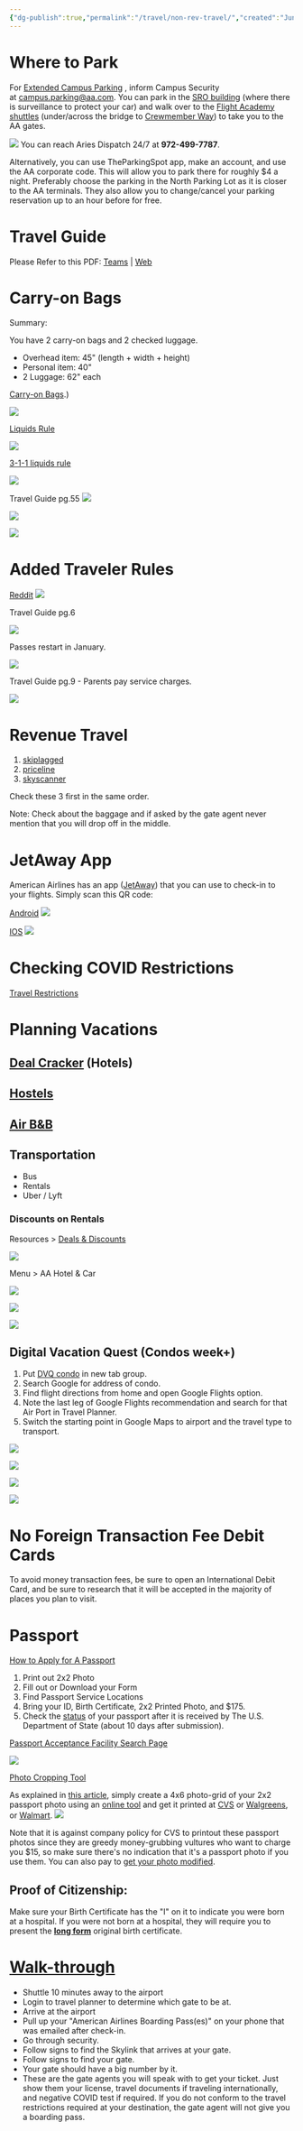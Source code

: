 ```yaml
---
{"dg-publish":true,"permalink":"/travel/non-rev-travel/","created":"Jun 4, 2021, 10:06 PM"}
---
```



# Where to Park

For [Extended Campus Parking](https://newjetnet.aa.com/docs/DOC-35379) , inform Campus Security at [campus.parking@aa.com](mailto:campus.parking@aa.com). You can park in the [SRO building](https://goo.gl/maps/XvVK93NVmJP1kCsP7) (where there is surveillance to protect your car) and walk over to the [Flight Academy shuttles](https://newjetnet.aa.com/docs/DOC-10664) (under/across the bridge to [Crewmember Way](https://www.google.com/maps/place/4501+Crewmember+Way,+Fort+Worth,+TX+76155/@32.8311043,-97.0639531,19z/data=!4m5!3m4!1s0x864e80f6e15b8fa3:0x6628989cab4efd03!8m2!3d32.8318658!4d-97.063454)) to take you to the AA gates.

![](https://i.imgur.com/FTbffW3.png)
You can reach Aries Dispatch 24/7 at **972-499-7787**.

Alternatively, you can use TheParkingSpot app, make an account, and use the AA corporate code. This will allow you to park there for roughly $4 a night. Preferably choose the parking in the North Parking Lot as it is closer to the AA terminals. They also allow you to change/cancel your parking reservation up to an hour before for free.

# Travel Guide

Please Refer to this PDF: [Teams](https://teams.microsoft.com/l/file/48A66000-C973-4919-853C-5F28778957D3?tenantId=49793faf-eb3f-4d99-a0cf-aef7cce79dc1&fileType=pdf&objectUrl=https%3A%2F%2Fspteam.aa.com%2Fsites%2FTeam-Edge%2FShared%20Documents%2FWiki%2Ftravel_guide.pdf&baseUrl=https%3A%2F%2Fspteam.aa.com%2Fsites%2FTeam-Edge&serviceName=teams&threadId=19:e2b38d014e3e47b998efe12c31966bad@thread.skype&groupId=bc541b4d-20cb-4709-9c03-ddd65a9bf935) | [Web](https://www.cwa7019.org/system/files/aa_travel_guide.pdf)

# Carry-on Bags
Summary:

You have 2 carry-on bags and 2 checked luggage.

-   Overhead item: 45" (length + width + height)
-   Personal item: 40"
-   2 Luggage: 62" each

[Carry-on Bags](https://www.aa.com/i18n/travel-info/baggage/carry-on-baggage.jsp#:~:text=Your%20personal%20item%20like%20a,x%2035%20x%2020%20cm).)

![](https://i.imgur.com/7Ofc2Cf.png)


[Liquids Rule](https://www.tsa.gov/travel/security-screening/liquids-rule)

![](https://i.imgur.com/wRrso7K.png)


[3-1-1 liquids rule](https://www.tsa.gov/videos/travel-tips-3-1-1-liquids-rule#:~:text=You%20are%20allowed%20to%20bring,%2D1%2D1%20liquids%20rule.)

![](https://i.imgur.com/USiJWG5.png)

Travel Guide pg.55
![](https://i.imgur.com/nw2KWdy.png)

![](https://i.imgur.com/gdtfkoC.png)

![](https://i.imgur.com/eIjOdQZ.png)
  
# Added Traveler Rules
[Reddit](https://www.reddit.com/r/americanairlines/comments/9ulwau/aa_buddy_passes/)
![](https://i.imgur.com/oPSyrXf.png)

Travel Guide pg.6

![](https://i.imgur.com/YzbzDKN.png)

Passes restart in January.

![](https://i.imgur.com/iUq2krD.png)

Travel Guide pg.9 - Parents pay service charges.

![](https://i.imgur.com/ZFa0mXJ.png)

# Revenue Travel

1.  [skiplagged](https://skiplagged.com/)
2.  [priceline](https://www.priceline.com/?vrid=215bd01c174953cfaa00a6d0add6f701)
3.  [skyscanner](https://www.skyscanner.com/)

Check these 3 first in the same order.

Note: Check about the baggage and if asked by the gate agent never mention that you will drop off in the middle.

# JetAway App

American Airlines has an app ([JetAway](https://newjetnet.aa.com/docs/DOC-11022)) that you can use to check-in to your flights. Simply scan this QR code:

[Android](https://department.jetnet.aa.com/ITSSvcMgmt/jetAway_android.html?c=jetnet_QR_jetaway_android)
![](https://i.imgur.com/IYExCA7.png)

[IOS](https://department.jetnet.aa.com/ITSSvcMgmt/jetAway_mobile.html?c=jetnet_QR_jetaway_ios)
![](https://i.imgur.com/vR8PFMx.png)

# Checking COVID Restrictions

[Travel Restrictions](https://apply.joinsherpa.com/travel-restrictions?affiliateid=americanairlines&departureDate=2021-07-29&returnDate=2021-08-05&tripType=roundTrip&transitType=noTransit&fullyVaccinated=false&language=en-US)

# Planning Vacations

## [Deal Cracker](https://secrethoteltips.com/dealcracker/) (Hotels)

## [Hostels](https://www.hostelworld.com/)

## [Air B&B](https://www.airbnb.com/)

## Transportation

-   Bus
-   Rentals
-   Uber / Lyft

### Discounts on Rentals

Resources > [Deals & Discounts](https://aadeals.benefithub.com/app/discounts/home)

![](https://i.imgur.com/cyJQ84g.png)


Menu > AA Hotel & Car

![](https://i.imgur.com/tdOyCBP.png)

![](https://i.imgur.com/nCwAOGH.png)

![](https://i.imgur.com/YgUWAV2.png)

## Digital Vacation Quest (Condos week+)

1.  Put [DVQ condo](https://digitalvacationquest.com/condos/Condos.aspx?ex=true) in new tab group.
2.  Search Google for address of condo.
3.  Find flight directions from home and open Google Flights option.
4.  Note the last leg of Google Flights recommendation and search for that Air Port in Travel Planner.
5.  Switch the starting point in Google Maps to airport and the travel type to transport.

![](https://i.imgur.com/KiF0Awb.png)

![](https://i.imgur.com/dKexfgb.png)

![](https://i.imgur.com/RMjygD0.png)

![](https://i.imgur.com/M7m9VlT.png)

# No Foreign Transaction Fee Debit Cards

To avoid money transaction fees, be sure to open an International Debit Card, and be sure to research that it will be accepted in the majority of places you plan to visit.

# Passport

[How to Apply for A Passport](https://travel.state.gov/content/travel/en/passports/how-apply.html)

1.  Print out 2x2 Photo
2.  Fill out or Download your Form
3.  Find Passport Service Locations
4.  Bring your ID, Birth Certificate, 2x2 Printed Photo, and $175.
5.  Check the [status](https://passportstatus.state.gov/) of your passport after it is received by The U.S. Department of State (about 10 days after submission).

[Passport Acceptance Facility Search Page](https://iafdb.travel.state.gov/)

![](https://i.imgur.com/RR9873a.png)

[Photo Cropping Tool](https://identix.state.gov/qotw/Upload.aspx?offLwnJFx%2FOumH2xn6Soo8lNVlRk16hizA1xIEl3dutddsxd%2BGOwpxTnbdWO6xcv)

As explained in [this article](https://passport-photo.online/cvs-pharmacy-passport-photo), simply create a 4x6 photo-grid of your 2x2 passport photo using an [online tool](https://www.idphoto4you.com/) and get it printed at [CVS](https://www.cvs.com/photo/create/builder?sku=CommerceProduct_7182&category=prints) or [Walgreens](https://photo.walgreens.com/create/builder?sku=CommerceProduct_7182&category=prints), or [Walmart](https://photos3.walmart.com/project_edit/standard/dec932b7e58b211daaca285775f032bao668537303).
![](https://i.imgur.com/CmuqV23.jpg)

Note that it is against company policy for CVS to printout these passport photos since they are greedy money-grubbing vultures who want to charge you $15, so make sure there's no indication that it's a passport photo if you use them. You can also pay to [get your photo modified](https://www.123passportphoto.com/).

## Proof of Citizenship:

Make sure your Birth Certificate has the "I" on it to indicate you were born at a hospital. If you were not born at a hospital, they will require you to present the [**long form**](https://abroad.tamu.edu/StudyAbroad/media/Study-Abroad-Image/Birth-Certificate-Info-Sheet.pdf) original birth certificate.

# [Walk-through](https://photos.app.goo.gl/Ltug1FQin6haGJ1b9)

-   Shuttle 10 minutes away to the airport
-   Login to travel planner to determine which gate to be at.
-   Arrive at the airport
-   Pull up your "American Airlines Boarding Pass(es)" on your phone that was emailed after check-in.
-   Go through security.
-   Follow signs to find the Skylink that arrives at your gate.
-   Follow signs to find your gate.
-   Your gate should have a big number by it.
-   These are the gate agents you will speak with to get your ticket. Just show them your license, travel documents if traveling internationally, and negative COVID test if required. If you do not conform to the travel restrictions required at your destination, the gate agent will not give you a boarding pass.